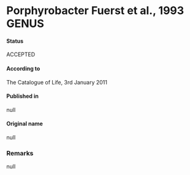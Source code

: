 # Porphyrobacter Fuerst et al., 1993 GENUS

#### Status
ACCEPTED

#### According to
The Catalogue of Life, 3rd January 2011

#### Published in
null

#### Original name
null

### Remarks
null